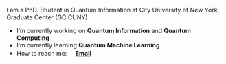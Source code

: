 I am a PhD. Student in Quantum Information at City University of New York, Graduate Center (GC CUNY)

- I’m currently working on **Quantum Information** and **Quantum Computing**
- I’m currently learning **Quantum Machine Learning**
- How to reach me: **<a href="mailto:nali@gradcenter.cuny.edu"><img src="https://img.icons8.com/color/96/000000/email.png" height="16"/>Email</a>**
